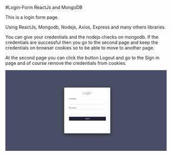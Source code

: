 #Login-Form ReactJs and MongoDB

This is a login form page.

Using ReactJs, Mongodb, Nodejs, Axios, Express and many others libraries.

You can give your credentials and the nodejs checks on mongodb.  If the credentials are successful then you go to the second page and keep the credentials on browser cookies so to be able to move to another page.

At the second page you can click the button Logout and go to the Sign in page and of course remove the credentials from cookies.


![alt text](https://github.com/PeterPoll/Login-Form/blob/master/Screenshot%202021-06-19%20at%202.09.00%20AM.png)
